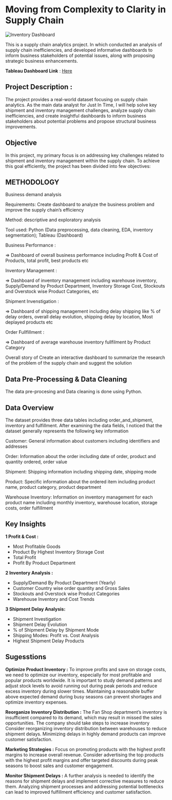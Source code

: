 # Moving from Complexity to Clarity in Supply Chain



![Inventory  Dashboard](https://github.com/user-attachments/assets/55c739a4-cf52-4362-a425-52c743ba5232)


This is a supply chain analytics project. In which conducted an analysis of supply chain inefficiencies, and developed informative dashboards to inform business stakeholders of potential issues, along with proposing strategic business enhancements.

**Tableau  Dashboard Link** :  [Here](https://public.tableau.com/views/LogisticandSupplyChainAnalysis/dashboard1?:language=en-US&:sid=&:redirect=auth&:display_count=n&:origin=viz_share_link)


## Project Description :
The project provides a real-world dataset focusing on supply chain analytics. As the main data analyst for Just In Time, I will help solve key shipment and inventory management challenges, analyze supply chain inefficiencies, and create insightful dashboards to inform business stakeholders about potential problems and propose structural business improvements.

## Objective 
In this project, my primary focus is on addressing key challenges related to shipment and inventory management within the supply chain. To achieve this goal efficiently, the project has been divided into few objectives:

## METHODOLOGY

Business demand analysis

Requirements: Create dashboard to analyze the business problem and improve the supply chain’s efficiency

Method: descriptive and exploratory analysis

Tool used: Python (Data preprocessing, data cleaning, EDA, inventory segmentation); Tableau (Dashboard)

Business Performance : 

=> Dashboard of overall business performance including Profit & Cost of Products, total profit, best products etc 

Inventory Management :

=> Dashboard of inventory management including warehouse inventory, Supply/Demand by Product Department, Inventory Storage Cost, Stockouts and Overstock wise Product Categories, etc

Shipment Invenstigation :

=> Dashboard of shipping management including delay shipping like % of delay orders, overall delay evolution, shipping delay by location, Most deplayed products etc 

Order Fullfillment : 

=> Dashboard of average warehouse inventory fullfilment by Product Category

Overall story of Create an interactive dashboard to summarize the research of the problem of the supply chain and suggest the solution


## Data Pre-Processing & Data Cleaning 

The data pre-procesing and Data cleaning is done using Python. 

## Data Overview 
The dataset provides three data tables including order_and_shipment, inventory and fulfillment. After examining the data fields, I noticed that the dataset generally represents the following key information

Customer: General information about customers including identifiers and addresses

Order: Information about the order including date of order, product and quantity ordered, order value

Shipment: Shipping information including shipping date, shipping mode

Product: Specific information about the ordered item including product name, product category, product department

Warehouse Inventory: Information on inventory management for each product name including monthly inventory, warehouse location, storage costs, order fulfillment


## Key Insights 

**1 Profit & Cost :**
* Most Profitable Goods
* Product By Highest Inventory Storage Cost
* Total Profit
* Profit By Product Department

**2 Inventory Analysis :**
* Supply/Demand By Product Department (Yearly)
* Customer Country wise order quantity and Gross Sales
* Stockouts and Overstock wise Product Categories
* Warehouse Inventory and Cost Trends

**3 Shipment Delay Analysis:**
* Shipment Investigation
* Shipment Delay Evolution
* % of Shipment Delay by Shipment Mode
* Shipping Modes: Profit vs. Cost Analysis
* Highest Shipment Delay Products


## Sugesstions 

**Optimize Product Inventory :**
To improve profits and save on storage costs, we need to optimize our inventory, especially for most profitable and popular products worldwide. It is important to study demand patterns and adjust stock levels to avoid running out during peak periods and reduce excess inventory during slower times. Maintaining a reasonable buffer above expected demand during busy seasons can prevent shortages and optimize inventory expenses.

**Reorganize Inventory Distribution :**
The Fan Shop department’s inventory is insufficient compared to its demand, which may result in missed the sales opportunities. The company should take steps to increase inventory
Consider reorganizing inventory distribution between warehouses to reduce shipment delays. Minimizing delays in highly demand products can improve customer satisfaction.

**Marketing Strategies :**
Focus on promoting products with the highest profit margins to increase overall revenue. Consider advertising the top products with the highest profit margins and offer targeted discounts during peak seasons to boost sales and customer engagement.

**Monitor Shipment Delays :**
A further analysis is needed to identify the reasons for shipment delays and implement corrective measures to reduce them. Analyzing shipment processes and addressing potential bottlenecks can lead to improved fulfillment efficiency and customer satisfaction.





